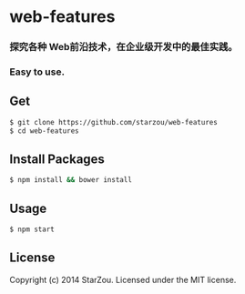 # web-features
### 探究各种 Web前沿技术，在企业级开发中的最佳实践。
### Easy to use.


## Get
```bash  
$ git clone https://github.com/starzou/web-features  
$ cd web-features  
```

## Install Packages
```bash  
$ npm install && bower install
```

## Usage
```bash  
$ npm start
```

## License
Copyright (c) 2014 StarZou. Licensed under the MIT license.
